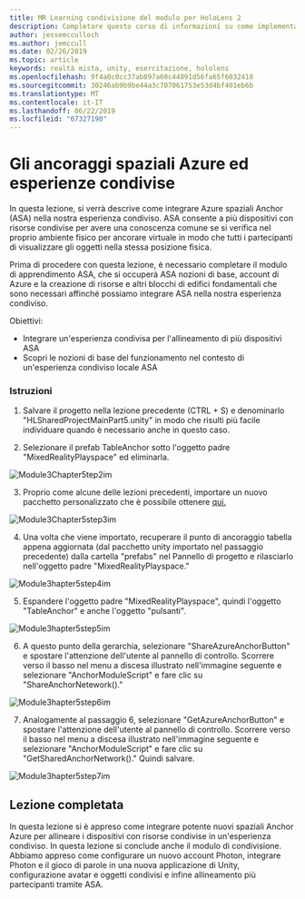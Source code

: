 ```yaml
---
title: MR Learning condivisione del modulo per HoloLens 2
description: Completare questo corso di informazioni su come implementare esperienze condivise con più utenti all'interno di un'applicazione 2 HoloLens.
author: jessemcculloch
ms.author: jemccull
ms.date: 02/26/2019
ms.topic: article
keywords: realtà mista, unity, esercitazione, hololens
ms.openlocfilehash: 9f4a0c0cc37ab097a60c44891d56fa65f6032418
ms.sourcegitcommit: 30246ab9b9be44a3c707061753e53d4bf401eb6b
ms.translationtype: MT
ms.contentlocale: it-IT
ms.lasthandoff: 06/22/2019
ms.locfileid: "67327190"
---
```

# <a name="azure-spatial-anchors-and-shared-experiences"></a>Gli ancoraggi spaziali Azure ed esperienze condivise

In questa lezione, si verrà descrive come integrare Azure spaziali Anchor (ASA) nella nostra esperienza condiviso. ASA consente a più dispositivi con risorse condivise per avere una conoscenza comune se si verifica nel proprio ambiente fisico per ancorare virtuale in modo che tutti i partecipanti di visualizzare gli oggetti nella stessa posizione fisica.

Prima di procedere con questa lezione, è necessario completare il modulo di apprendimento ASA, che si occuperà ASA nozioni di base, account di Azure e la creazione di risorse e altri blocchi di edifici fondamentali che sono necessari affinché possiamo integrare ASA nella nostra esperienza condiviso.

Obiettivi:

- Integrare un'esperienza condivisa per l'allineamento di più dispositivi ASA
- Scopri le nozioni di base del funzionamento nel contesto di un'esperienza condiviso locale ASA

### <a name="instructions"></a>Istruzioni

1. Salvare il progetto nella lezione precedente (CTRL + S) e denominarlo "HLSharedProjectMainPart5.unity" in modo che risulti più facile individuare quando è necessario anche in questo caso.

2. Selezionare il prefab TableAnchor sotto l'oggetto padre "MixedRealityPlayspace" ed eliminarla.

![Module3Chapter5tep2im](images/module3chapter5step2im.PNG)

3. Proprio come alcune delle lezioni precedenti, importare un nuovo pacchetto personalizzato che è possibile ottenere [qui.](placeholderlink)

![Module3Chapter5step3im](images/module3chapter5step3im.PNG)

4. Una volta che viene importato, recuperare il punto di ancoraggio tabella appena aggiornata (dal pacchetto unity importato nel passaggio precedente) dalla cartella "prefabs" nel Pannello di progetto e rilasciarlo nell'oggetto padre "MixedRealityPlayspace."

![Module3hapter5step4im](images/module3chapter5step4im.PNG)

5. Espandere l'oggetto padre "MixedRealityPlayspace", quindi l'oggetto "TableAnchor" e anche l'oggetto "pulsanti". 

![Module3hapter5step5im](images/module3chapter5step5im.PNG)

6. A questo punto della gerarchia, selezionare "ShareAzureAnchorButton" e spostare l'attenzione dell'utente al pannello di controllo. Scorrere verso il basso nel menu a discesa illustrato nell'immagine seguente e selezionare "AnchorModuleScript" e fare clic su "ShareAnchorNetework()."

![Module3hapter5step6im](images/module3chapter5step6im.PNG)

7. Analogamente al passaggio 6, selezionare "GetAzureAnchorButton" e spostare l'attenzione dell'utente al pannello di controllo. Scorrere verso il basso nel menu a discesa illustrato nell'immagine seguente e selezionare "AnchorModuleScript" e fare clic su "GetSharedAnchorNetwork()." Quindi salvare.

![Module3hapter5step7im](images/module3chapter5step7im.PNG)




## <a name="congratulations"></a>Lezione completata

In questa lezione si è appreso come integrare potente nuovi spaziali Anchor Azure per allineare i dispositivi con risorse condivise in un'esperienza condiviso. In questa lezione si conclude anche il modulo di condivisione. Abbiamo appreso come configurare un nuovo account Photon, integrare Photon e il gioco di parole in una nuova applicazione di Unity, configurazione avatar e oggetti condivisi e infine allineamento più partecipanti tramite ASA. 

